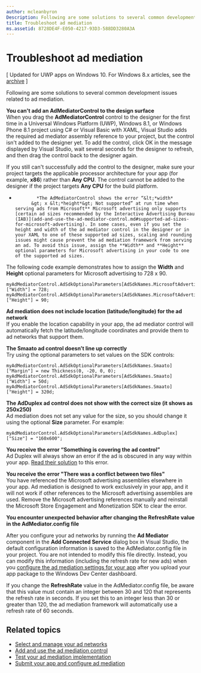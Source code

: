 ```yaml
---
author: mcleanbyron
Description: Following are some solutions to several common development issues related to ad mediation.
title: Troubleshoot ad mediation
ms.assetid: 8728DE4F-E050-4217-93D3-588DD3280A3A
---
```


# Troubleshoot ad mediation


\[ Updated for UWP apps on Windows 10. For Windows 8.x articles, see the [archive](http://go.microsoft.com/fwlink/p/?linkid=619132) \]

Following are some solutions to several common development issues related to ad mediation.

**You can't add an AdMediatorControl to the design surface**  
When you drag the **AdMediatorControl** control to the designer for the first time in a Universal Windows Platform (UWP), Windows 8.1, or Windows Phone 8.1 project using C# or Visual Basic with XAML, Visual Studio adds the required ad mediator assembly reference to your project, but the control isn't added to the designer yet. To add the control, click OK in the message displayed by Visual Studio, wait several seconds for the designer to refresh, and then drag the control back to the designer again.

If you still can't successfully add the control to the designer, make sure your project targets the applicable processor architecture for your app (for example, **x86**) rather than **Any CPU**. The control cannot be added to the designer if the project targets **Any CPU** for the build platform.

*
              *The AdMediatorControl shows the error “&lt;*width*
            &gt; x &lt;*height*&gt; Not supported” at run time when serving ads from Microsoft** Microsoft advertising only supports [certain ad sizes recommended by the Interactive Advertising Bureau (IAB)](add-and-use-the-ad-mediator-control.md#supported-ad-sizes-for-microsoft-advertising). In some cases, even if you set the height and width of the ad mediator control in the designer or in your XAML to one of these supported ad sizes, scaling and rounding issues might cause prevent the ad mediation framework from serving an ad. To avoid this issue, assign the **Width** and **Height** optional parameters for Microsoft advertising in your code to one of the supported ad sizes.

The following code example demonstrates how to assign the **Width** and **Height** optional parameters for Microsoft advertising to 728 x 90.

```CSharp
myAdMediatorControl.AdSdkOptionalParameters[AdSdkNames.MicrosoftAdvertising]["Width"] = 728;
myAdMediatorControl.AdSdkOptionalParameters[AdSdkNames.MicrosoftAdvertising]["Height"] = 90;
```

**Ad mediation does not include location (latitude/longitude) for the ad network**  
If you enable the location capability in your app, the ad mediator control will automatically fetch the latitude/longitude coordinates and provide them to ad networks that support them.

**The Smaato ad control doesn’t line up correctly**  
Try using the optional parameters to set values on the SDK controls:

```CSharp
myAdMediatorControl.AdSdkOptionalParameters[AdSdkNames.Smaato]["Margin"] = new Thickness(0, -20, 0, 0);
myAdMediatorControl.AdSdkOptionalParameters[AdSdkNames.Smaato]["Width"] = 50d;
myAdMediatorControl.AdSdkOptionalParameters[AdSdkNames.Smaato]["Height"] = 320d;
```

**The AdDuplex ad control does not show with the correct size (it shows as 250x250)**  
Ad mediation does not set any value for the size, so you should change it using the optional **Size** parameter. For example:

```CSharp
myAdMediatorControl.AdSdkOptionalParameters[AdSdkNames.AdDuplex]["Size"] = "160x600";
```

**You receive the error “Something is covering the ad control”**  
Ad Duplex will always show an error if the ad is obscured in any way within your app. [Read their solution](http://blog.adduplex.com/2014/01/solving-something-is-covering-ad.mdl) to this error.

**You receive the error "There was a conflict between two files"**  
You have referenced the Microsoft advertising assemblies elsewhere in your app. Ad mediation is designed to work exclusively in your app, and it will not work if other references to the Microsoft advertising assemblies are used. Remove the Microsoft advertising references manually and reinstall the Microsoft Store Engagement and Monetization SDK to clear the error.

**You encounter unexpected behavior after changing the RefreshRate value in the AdMediator.config file**

After you configure your ad networks by running the **Ad Mediator** component in the **Add Connected Service** dialog box in Visual Studio, the default configuration information is saved to the AdMediator.config file in your project. You are not intended to modify this file directly. Instead, you can modify this information (including the refresh rate for new ads) when you [configure the ad mediation settings for your app](submit-your-app-and-configure-ad-mediation.md) after you upload your app package to the Windows Dev Center dashboard.

If you change the **RefreshRate** value in the AdMediator.config file, be aware that this value must contain an integer between 30 and 120 that represents the refresh rate in seconds. If you set this to an integer less than 30 or greater than 120,  the ad mediation framework will automatically use a refresh rate of 60 seconds.

## Related topics

* [Select and manage your ad networks](select-and-manage-your-ad-networks.md)
* [Add and use the ad mediation control](add-and-use-the-ad-mediator-control.md)
* [Test your ad mediation implementation](test-your-ad-mediation-implementation.md)
* [Submit your app and configure ad mediation](submit-your-app-and-configure-ad-mediation.md)
 

 


<!--HONumber=Jun16_HO2-->


